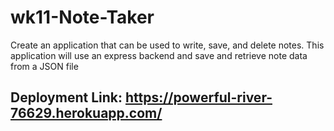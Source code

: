 # wk11-Note-Taker
Create an application that can be used to write, save, and delete notes. This application will use an express backend and save and retrieve note data from a JSON file

## Deployment Link: https://powerful-river-76629.herokuapp.com/
